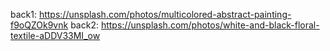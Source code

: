 back1: https://unsplash.com/photos/multicolored-abstract-painting-f9oQZOk9vnk
back2: https://unsplash.com/photos/white-and-black-floral-textile-aDDV33MI_ow